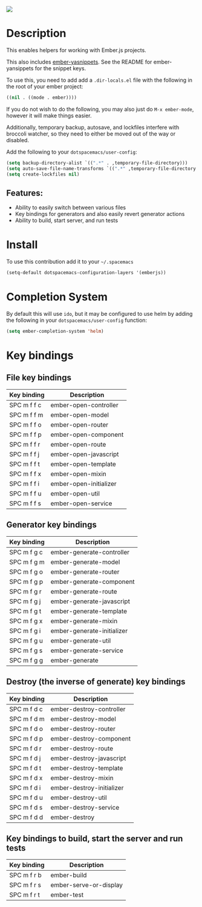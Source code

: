 ![](img/ember.png)

Description
===========

This enables helpers for working with Ember.js projects.

This also includes
[ember-yasnippets](https://github.com/ronco/ember-yasnippets.el). See
the README for ember-yansippets for the snippet keys.

To use this, you need to add add a `.dir-locals.el` file with the
following in the root of your ember project:

``` commonlisp
((nil . ((mode . ember))))
```

If you do not wish to do the following, you may also just do
`M-x ember-mode`, however it will make things easier.

Additionally, temporary backup, autosave, and lockfiles interfere with
broccoli watcher, so they need to either be moved out of the way or
disabled.

Add the following to your `dotspacemacs/user-config`:

``` commonlisp
(setq backup-directory-alist `((".*" . ,temporary-file-directory)))
(setq auto-save-file-name-transforms `((".*" ,temporary-file-directory t)))
(setq create-lockfiles nil)
```

Features:
---------

-   Ability to easily switch between various files
-   Key bindings for generators and also easily revert generator actions
-   Ability to build, start server, and run tests

Install
=======

To use this contribution add it to your `~/.spacemacs`

``` commonlisp
(setq-default dotspacemacs-configuration-layers '(emberjs))
```

Completion System
=================

By default this will use `ido`, but it may be configured to use helm by
adding the following in your `dotspacemacs/user-config` function:

``` commonlisp
(setq ember-completion-system 'helm)
```

Key bindings
============

File key bindings
-----------------

| Key binding | Description            |
|-------------|------------------------|
| SPC m f f c | ember-open-controller  |
| SPC m f f m | ember-open-model       |
| SPC m f f o | ember-open-router      |
| SPC m f f p | ember-open-component   |
| SPC m f f r | ember-open-route       |
| SPC m f f j | ember-open-javascript  |
| SPC m f f t | ember-open-template    |
| SPC m f f x | ember-open-mixin       |
| SPC m f f i | ember-open-initializer |
| SPC m f f u | ember-open-util        |
| SPC m f f s | ember-open-service     |

Generator key bindings
----------------------

| Key binding | Description                |
|-------------|----------------------------|
| SPC m f g c | ember-generate-controller  |
| SPC m f g m | ember-generate-model       |
| SPC m f g o | ember-generate-router      |
| SPC m f g p | ember-generate-component   |
| SPC m f g r | ember-generate-route       |
| SPC m f g j | ember-generate-javascript  |
| SPC m f g t | ember-generate-template    |
| SPC m f g x | ember-generate-mixin       |
| SPC m f g i | ember-generate-initializer |
| SPC m f g u | ember-generate-util        |
| SPC m f g s | ember-generate-service     |
| SPC m f g g | ember-generate             |

Destroy (the inverse of generate) key bindings
----------------------------------------------

| Key binding | Description               |
|-------------|---------------------------|
| SPC m f d c | ember-destroy-controller  |
| SPC m f d m | ember-destroy-model       |
| SPC m f d o | ember-destroy-router      |
| SPC m f d p | ember-destroy-component   |
| SPC m f d r | ember-destroy-route       |
| SPC m f d j | ember-destroy-javascript  |
| SPC m f d t | ember-destroy-template    |
| SPC m f d x | ember-destroy-mixin       |
| SPC m f d i | ember-destroy-initializer |
| SPC m f d u | ember-destroy-util        |
| SPC m f d s | ember-destroy-service     |
| SPC m f d d | ember-destroy             |

Key bindings to build, start the server and run tests
-----------------------------------------------------

| Key binding | Description            |
|-------------|------------------------|
| SPC m f r b | ember-build            |
| SPC m f r s | ember-serve-or-display |
| SPC m f r t | ember-test             |
